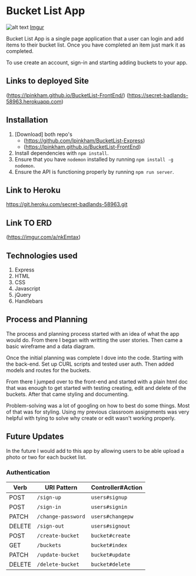 # Bucket List App

![alt text](https://i.imgur.com/5mbxMvk.jpg "Bucket List App")
[Imgur](https://i.imgur.com/5mbxMvk.jpg)

Bucket List App is a single page application that a user can login and add items
to their bucket list. Once you have completed an item just mark it as
completed.

To use create an account, sign-in and starting adding buckets to your app.


## Links to deployed Site
(https://lpinkham.github.io/BucketList-FrontEnd/)
(https://secret-badlands-58963.herokuapp.com)


## Installation

1.  [Download] both repo's
    - (https://github.com/lpinkham/BucketList-Express)
    - (https://lpinkham.github.io/BucketList-FrontEnd)
1.  Install dependencies with `npm install`.
1.  Ensure that you have `nodemon` installed by running `npm install -g nodemon`.
1.  Ensure the API is functioning properly by running `npm run server`.


## Link to Heroku

 https://git.heroku.com/secret-badlands-58963.git


## Link TO ERD

(https://imgur.com/a/nkEmtax)


## Technologies used
1.  Express
2.  HTML
3.  CSS
4.  Javascript
5.  jQuery
6.  Handlebars

## Process and Planning
The process and planning process started with an idea of what the app would do. From there I began with writting the user stories.
Then came a basic wireframe and a data diagram.

Once the initial planning was complete I dove into the code. Starting with the back-end. Set up CURL scripts and tested user auth.
Then added models and routes for the buckets.

From there I jumped over to the front-end and started with a plain html doc that was enough to get started with testing
creating, edit and delete of the buckets. After that came styling and documenting.

Problem-solving was a lot of googling on how to best do some things. Most of that was for styling. Using my previous classroom assignments
was very helpful with tying to solve why create or edit wasn't working properly.

## Future Updates
In the future I would add to this app by allowing users to be able upload a photo or two for each bucket list.

### Authentication

| Verb   | URI Pattern            | Controller#Action |
|--------|------------------------|-------------------|
| POST   | `/sign-up`             | `users#signup`    |
| POST   | `/sign-in`             | `users#signin`    |
| PATCH  | `/change-password`     | `users#changepw`  |
| DELETE | `/sign-out`            | `users#signout`   |
| POST   | `/create-bucket`       | `bucket#create`   |
| GET    | `/buckets`             | `bucket#index`    |
| PATCH  | `/update-bucket`       | `bucket#update`   |
| DELETE | `/delete-bucket`       | `bucket#delete`   |
